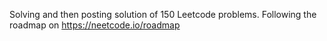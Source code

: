 Solving and then posting solution of 150 Leetcode problems. Following the roadmap on https://neetcode.io/roadmap
